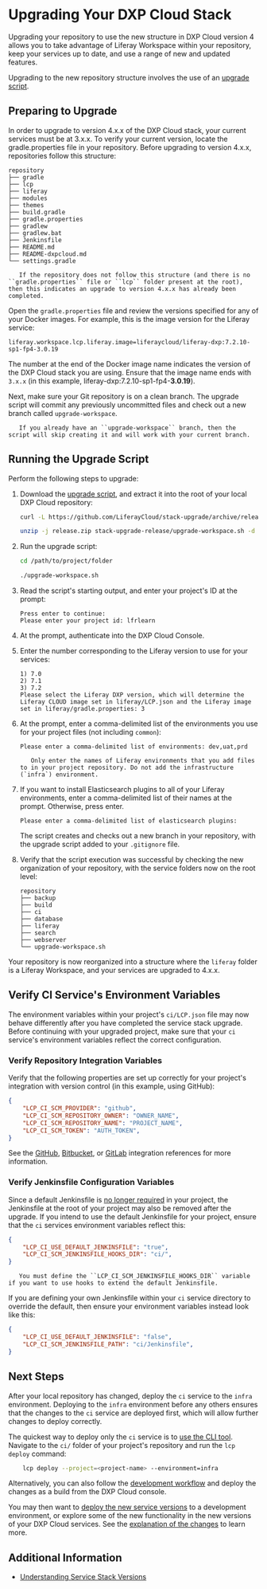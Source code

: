 # Upgrading Your DXP Cloud Stack

Upgrading your repository to use the new structure in DXP Cloud version 4 allows you to take advantage of Liferay Workspace within your repository, keep your services up to date, and use a range of new and updated features.

Upgrading to the new repository structure involves the use of an [upgrade script](https://github.com/LiferayCloud/stack-upgrade/archive/release.zip).

## Preparing to Upgrade

In order to upgrade to version 4.x.x of the DXP Cloud stack, your current services must be at 3.x.x. To verify your current version, locate the gradle.properties file in your repository. Before upgrading to version 4.x.x, repositories follow this structure:

```
repository
├── gradle
├── lcp
├── liferay
├── modules
├── themes
├── build.gradle
├── gradle.properties
├── gradlew
├── gradlew.bat
├── Jenkinsfile
├── README.md
├── README-dxpcloud.md
└── settings.gradle
```

```important::
   If the repository does not follow this structure (and there is no ``gradle.properties`` file or ``lcp`` folder present at the root), then this indicates an upgrade to version 4.x.x has already been completed.
```

Open the `gradle.properties` file and review the versions specified for any of your Docker images. For example, this is the image version for the Liferay service:

```properties
liferay.workspace.lcp.liferay.image=liferaycloud/liferay-dxp:7.2.10-sp1-fp4-3.0.19
```

The number at the end of the Docker image name indicates the version of the DXP Cloud stack you are using. Ensure that the image name ends with `3.x.x` (in this example, liferay-dxp:7.2.10-sp1-fp4-**3.0.19**).

Next, make sure your Git repository is on a clean branch. The upgrade script will commit any previously uncommitted files and check out a new branch called `upgrade-workspace`.

```important::
   If you already have an ``upgrade-workspace`` branch, then the script will skip creating it and will work with your current branch.
```

## Running the Upgrade Script

Perform the following steps to upgrade:

1. Download the [upgrade script](https://github.com/LiferayCloud/stack-upgrade/archive/release.zip), and extract it into the root of your local DXP Cloud repository:

    ```bash
    curl -L https://github.com/LiferayCloud/stack-upgrade/archive/release.zip -O
    ```

    ```bash
    unzip -j release.zip stack-upgrade-release/upgrade-workspace.sh -d path/to/project/folder
    ```

1. Run the upgrade script:

    ```bash
    cd /path/to/project/folder
    ```

    ```bash
    ./upgrade-workspace.sh
    ```

1. Read the script's starting output, and enter your project's ID at the prompt:

    ```
    Press enter to continue:
    Please enter your project id: lfrlearn
    ```

1. At the prompt, authenticate into the DXP Cloud Console.

1. Enter the number corresponding to the Liferay version to use for your services:

    ```
    1) 7.0
    2) 7.1
    3) 7.2
    Please select the Liferay DXP version, which will determine the Liferay CLOUD image set in liferay/LCP.json and the Liferay image set in liferay/gradle.properties: 3
    ```

1. At the prompt, enter a comma-delimited list of the environments you use for your project files (not including `common`):

    ```
    Please enter a comma-delimited list of environments: dev,uat,prd
    ```

    ```important::
       Only enter the names of Liferay environments that you add files to in your project repository. Do not add the infrastructure (`infra`) environment.
    ```

1. If you want to install Elasticsearch plugins to all of your Liferay environments, enter a comma-delimited list of their names at the prompt. Otherwise, press enter.

    ```
    Please enter a comma-delimited list of elasticsearch plugins:
    ```

    The script creates and checks out a new branch in your repository, with the upgrade script added to your `.gitignore` file.

1. Verify that the script execution was successful by checking the new organization of your repository, with the service folders now on the root level:

    ```
    repository
    ├── backup
    ├── build
    ├── ci
    ├── database
    ├── liferay
    ├── search
    ├── webserver
    └── upgrade-workspace.sh
    ```

Your repository is now reorganized into a structure where the `liferay` folder is a Liferay Workspace, and your services are upgraded to 4.x.x.

## Verify CI Service's Environment Variables

The environment variables within your project's `ci/LCP.json` file may now behave differently after you have completed the service stack upgrade. Before continuing with your upgraded project, make sure that your `ci` service's environment variables reflect the correct configuration.

### Verify Repository Integration Variables

Verify that the following properties are set up correctly for your project's integration with version control (in this example, using GitHub):

```json
{
    "LCP_CI_SCM_PROVIDER": "github",
    "LCP_CI_SCM_REPOSITORY_OWNER": "OWNER_NAME",
    "LCP_CI_SCM_REPOSITORY_NAME": "PROJECT_NAME",
    "LCP_CI_SCM_TOKEN": "AUTH_TOKEN",
}
```

See the [GitHub](../getting-started/configuring-your-github-repository.md#setting-environment-variables), [Bitbucket](../getting-started/configuring-your-bitbucket-repository.md#connecting-bitbucket-to-your-jenkins-service), or [GitLab](../getting-started/configuring-your-gitlab-repository.md#connecting-gitlab-to-your-jenkins-service) integration references for more information.

### Verify Jenkinsfile Configuration Variables

Since a default Jenkinsfile is [no longer required](./dxp-cloud-project-changes-in-version-4.md#ci-service-changes) in your project, the Jenkinsfile at the root of your project may also be removed after the upgrade. If you intend to use the default Jenkinsfile for your project, ensure that the `ci` services environment variables reflect this:

```json
{
    "LCP_CI_USE_DEFAULT_JENKINSFILE": "true",
    "LCP_CI_SCM_JENKINSFILE_HOOKS_DIR": "ci/",
}
```

```note::
   You must define the ``LCP_CI_SCM_JENKINSFILE_HOOKS_DIR`` variable if you want to use hooks to extend the default Jenkinsfile.
```

If you are defining your own Jenkinsfile within your `ci` service directory to override the default, then ensure your environment variables instead look like this:

```json
{
    "LCP_CI_USE_DEFAULT_JENKINSFILE": "false",
    "LCP_CI_SCM_JENKINSFILE_PATH": "ci/Jenkinsfile",
}
```

## Next Steps

After your local repository has changed, deploy the `ci` service to the `infra` environment. Deploying to the `infra` environment before any others ensures that the changes to the `ci` service are deployed first, which will allow further changes to deploy correctly.

The quickest way to deploy only the `ci` service is to [use the CLI tool](../build-and-deploy/deploying-changes-via-the-cli-tool.md). Navigate to the `ci/` folder of your project's repository and run the `lcp deploy` command:

```bash
    lcp deploy --project=<project-name> --environment=infra
```

Alternatively, you can also follow the [development workflow](../build-and-deploy/overview-of-the-dxp-cloud-deployment-workflow.md) and deploy the changes as a build from the DXP Cloud console.

You may then want to [deploy the new service versions](../build-and-deploy/deploying-changes-via-the-dxp-cloud-console.md) to a development environment, or explore some of the new functionality in the new versions of your DXP Cloud services. See the [explanation of the changes](./dxp-cloud-project-changes-in-version-4.md) to learn more.

## Additional Information

* [Understanding Service Stack Versions](./understanding-service-stack-versions.md)